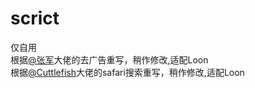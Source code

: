 # scrict
仅自用   
根据[@张军](https://github.com/28413761)大佬的去广告重写，稍作修改,适配Loon   
根据[@Cuttlefish](https://github.com/28413761)大佬的safari搜索重写，稍作修改,适配Loon   
